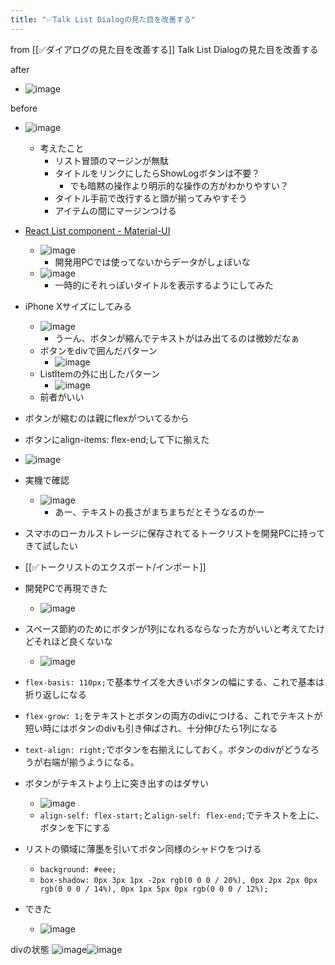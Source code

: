 ```yaml
---
title: "✅Talk List Dialogの見た目を改善する"
---
```


from [[✅ダイアログの見た目を改善する]]
Talk List Dialogの見た目を改善する

after
- ![image](https://gyazo.com/de44ba66120e18f25139076911555b8e/thumb/1000)

before
- ![image](https://gyazo.com/6047f8b775caaac14548d4269dbbd426/thumb/1000)
    - 考えたこと
        - リスト冒頭のマージンが無駄
        - タイトルをリンクにしたらShowLogボタンは不要？
            - でも暗黙の操作より明示的な操作の方がわかりやすい？
        - タイトル手前で改行すると頭が揃ってみやすそう
        - アイテムの間にマージンつける
- [React List component - Material-UI](https://material-ui.com/components/lists/)
    - ![image](https://gyazo.com/03b898f38898492d41187a402811254e/thumb/1000)
        - 開発用PCでは使ってないからデータがしょぼいな
    - ![image](https://gyazo.com/e75003e48602dd888f884998222b72ce/thumb/1000)
        - 一時的にそれっぽいタイトルを表示するようにしてみた
- iPhone Xサイズにしてみる
    - ![image](https://gyazo.com/7a9ed73db37187fa97135422b7c8468f/thumb/1000)
        - うーん、ボタンが縮んでテキストがはみ出てるのは微妙だなぁ
    - ボタンをdivで囲んだパターン
        - ![image](https://gyazo.com/1d2e04258b1debdabaf7600c787dad62/thumb/1000)
    - ListItemの外に出したパターン
        - ![image](https://gyazo.com/7ef8149fcd704898eb5abafb14994b6a/thumb/1000)
    - 前者がいい
- ボタンが縮むのは親にflexがついてるから
- ボタンにalign-items: flex-end;して下に揃えた
- ![image](https://gyazo.com/ae01e39e383ecb4621a638308abf68e2/thumb/1000)

- 実機で確認
    - ![image](https://gyazo.com/0771827811547cdaf231128ea8e29856/thumb/1000)
        - あー、テキストの長さがまちまちだとそうなるのかー
- スマホのローカルストレージに保存されてるトークリストを開発PCに持ってきて試したい
- [[✅トークリストのエクスポート/インポート]]
- 開発PCで再現できた
    - ![image](https://gyazo.com/3f100bfa6f94e76c94c4a94872e931c2/thumb/1000)
- スペース節約のためにボタンが1列になれるならなった方がいいと考えてたけどそれほど良くないな
    - ![image](https://gyazo.com/9be9d3c4d133665f3631747ba425bbce/thumb/1000)
- `flex-basis: 110px;`で基本サイズを大きいボタンの幅にする、これで基本は折り返しになる
- `flex-grow: 1;`をテキストとボタンの両方のdivにつける、これでテキストが短い時にはボタンのdivも引き伸ばされ、十分伸びたら1列になる
- `text-align: right;`でボタンを右揃えにしておく。ボタンのdivがどうなろうが右端が揃うようになる。
- ボタンがテキストより上に突き出すのはダサい
    - ![image](https://gyazo.com/6275055b1929fe2c402324a572658b9e/thumb/1000)
    - `align-self: flex-start;`と`align-self: flex-end;`でテキストを上に、ボタンを下にする
- リストの領域に薄墨を引いてボタン同様のシャドウをつける
    - `background: #eee;`
    - `box-shadow: 0px 3px 1px -2px rgb(0 0 0 / 20%), 0px 2px 2px 0px rgb(0 0 0 / 14%), 0px 1px 5px 0px rgb(0 0 0 / 12%);`
- できた
    - ![image](https://gyazo.com/de44ba66120e18f25139076911555b8e/thumb/1000)

divの状態
![image](https://gyazo.com/af8183485a244dd14a681f7903fca9b2/thumb/1000)![image](https://gyazo.com/ff97de0ed8a2b17a144622b1f7179974/thumb/1000)

